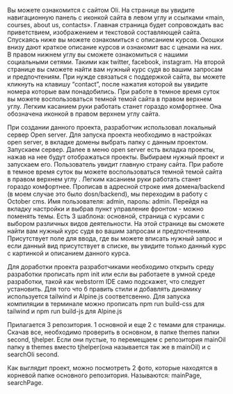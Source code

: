 Вы можете ознакомится с сайтом Oli. На странице вы увидите навигационную панель с иконкой сайта в левом углу и ссылками «main, courses, about us, contacts». Главная страница будет сопровождать вас приветствием, изображением и текстовой составляющей сайта. Спускаясь ниже вы можете ознакомиться с описанием курсов. Окошки внизу дают краткое описание курсов и ознакомит вас с ценами на них. В правом нижнем углу вы сможете ознакомиться с нашими социальными сетями. Такими как twitter, facebook, instagram. На второй странице вы сможете найти вам нужный курс судя во вашим запросам и предпочтениям. При нужде связаться с поддержкой сайта, вы можете кликнуть на клавишу “contact”, после нажатия которой вы увидите номера которые вам понадобились. При работе в темное время суток вы можете воспользоваться темной темой сайта в правом верхнем углу. Легким касанием руки работать станет гораздо комфортнее. Она обозначена иконкой в правом верхнем углу сайта.

При создании данного проекта, разработчик использовал локальный сервер Open server. Для запуска проекта необходимо в настройках open server, в вкладке домены выбрать папку с данным проектом. Запускаем сервер. Далее в меню open server есть вкладка проекты, нажав на нее будут отображаться проекты. Выбираем нужный проект и запускаем его. Пользователь увидит главную страну сайта. При работе в темное время суток вы можете воспользоваться темной темой сайта в правом верхнем углу . Легким касанием руки работать станет гораздо комфортнее. 
Прописав в адресной строке имя домена/backend (в моем случае это было dosn/backend), мы переходим в работу с October cms. Имя пользователя: admin, пароль: admin. Перейдя на вкладку настройки и выбрав пункт управление фронтом - можно поменять темы. Есть 3 шаблона: основной, страница с курсами с выбором различных видов деятельности. На этой странице вы сможете найти вам нужный курс судя во вашим запросам и предпочтениям. Присутствует поле для ввода, где вы можете вписать нужный запрос и если данный вид присутствует в списке, вы увидите только данный курс с картинкой и описанием данного курса.

Для доработки проекта разработчиками необходимо открыть среду разработки прописать npm init или если вы работаете в умной среде разработки, такой как webstorm IDE само подскажет, что следует установить. Для того что б править стили и добавлять динамику используется tailwind и Alpine.js соответсвенно. Для запуска компиляции в терминале можно прописать npm run build-css для tailwind и npm run build-js для Alpine.js

Прилагается 3 репозитория. 1 основной и еще 2 с темами для страницы. Скачав все, необходимо проверить в основном, в папке themes папки second, tjhelper. Если они пустые, то перемещаем с репозитория mainOil папку в themes вместо tjhelper(она называется так же в mainOil) и с searchOli second.

Как выглядит проект, можно посмотреть 2 фото, которые находятся в корневой папке основного репозитория. Называются: mainPage, searchPage.